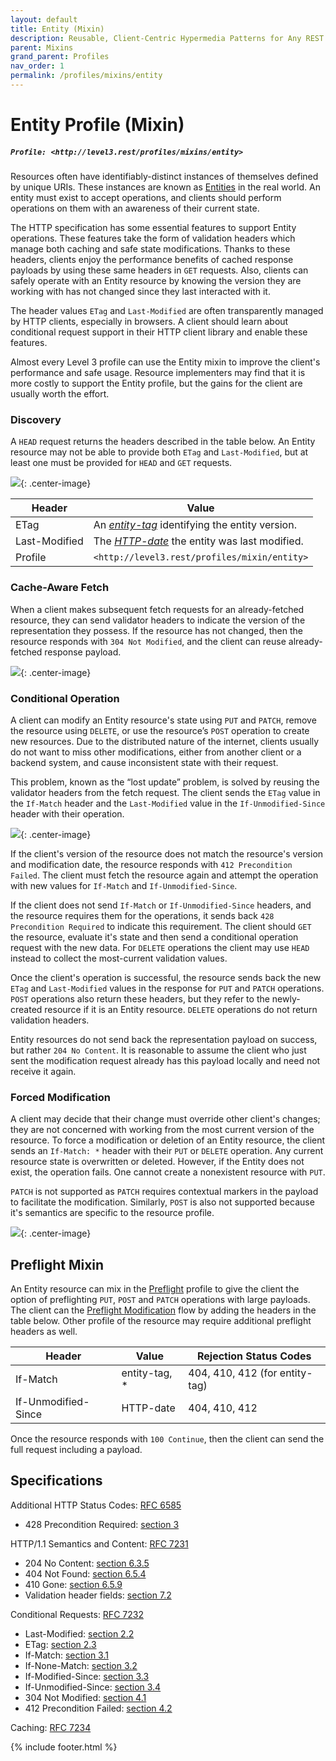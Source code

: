 ```yaml
---
layout: default
title: Entity (Mixin)
description: Reusable, Client-Centric Hypermedia Patterns for Any REST API
parent: Mixins
grand_parent: Profiles
nav_order: 1
permalink: /profiles/mixins/entity
---
```

# Entity Profile (Mixin)

##### `Profile: <http://level3.rest/profiles/mixins/entity>`

Resources often have identifiably-distinct instances of themselves defined by unique URIs. These instances are known as [Entities](https://wikipedia.org/wiki/entity) in the real world. An entity must exist to accept operations, and clients should perform operations on them with an awareness of their current state.

The HTTP specification has some essential features to support Entity operations. These features take the form of validation headers which manage both caching and safe state modifications. Thanks to these headers, clients enjoy the performance benefits of cached response payloads by using these same headers in `GET` requests. Also, clients can safely operate with an Entity resource by knowing the version they are working with has not changed since they last interacted with it.

The header values `ETag` and `Last-Modified` are often transparently managed by HTTP clients, especially in browsers. A client should learn about conditional request support in their HTTP client library and enable these features.

Almost every Level 3 profile can use the Entity mixin to improve the client's performance and safe usage. Resource implementers may find that it is more costly to support the Entity profile, but the gains for the client are usually worth the effort.

### Discovery

A `HEAD` request returns the headers described in the table below. An Entity resource may not be able to provide both `ETag` and `Last-Modified`, but at least one must be provided for `HEAD` and `GET` requests.

![](entity/discovery.svg){: .center-image}

| Header        | Value                                                        |
| ------------- | ------------------------------------------------------------ |
| ETag          | An [*entity-tag*](https://tools.ietf.org/html/rfc7232#section-2.3) identifying the entity version. |
| Last-Modified | The [*HTTP-date*](https://tools.ietf.org/html/rfc7231#section-7.1.1.1) the entity was last modified. |
| Profile       | `<http://level3.rest/profiles/mixin/entity>`                 |

### Cache-Aware Fetch

When a client makes subsequent fetch requests for an already-fetched resource, they can send validator headers to indicate the version of the representation they possess. If the resource has not changed, then the resource responds with `304 Not Modified`, and the client can reuse already-fetched response payload.

![](entity/cached-fetch.svg){: .center-image}

### Conditional Operation

A client can modify an Entity resource's state using `PUT` and `PATCH`, remove the resource using `DELETE`, or use the resource’s `POST` operation to create new resources. Due to the distributed nature of the internet, clients usually do not want to miss other modifications, either from another client or a backend system, and cause inconsistent state with their request. 

This problem, known as the “lost update” problem, is solved by reusing the validator headers from the fetch request. The client sends the `ETag` value in the `If-Match` header and the `Last-Modified` value in the `If-Unmodified-Since` header with their operation.

![](entity/cond-operation.svg){: .center-image}

If the client's version of the resource does not match the resource's version and modification date, the resource responds with `412 Precondition Failed`. The client must fetch the resource again and attempt the operation with new values for `If-Match` and `If-Unmodified-Since`.

If the client does not send `If-Match` or `If-Unmodified-Since` headers, and the resource requires them for the operations, it sends back `428 Precondition Required` to indicate this requirement. The client should `GET` the resource, evaluate it's state and then send a conditional operation request with the new data. For `DELETE` operations the client may use `HEAD` instead to collect the most-current validation values.

Once the client's operation is successful, the resource sends back the new `ETag` and `Last-Modified` values in the response for `PUT` and `PATCH` operations. `POST` operations also return these headers, but they refer to the newly-created resource if it is an Entity resource. `DELETE` operations do not return validation headers.

Entity resources do not send back the representation payload on success, but rather `204 No Content`. It is reasonable to assume the client who just sent the modification request already has this payload locally and need not receive it again.

### Forced Modification

A client may decide that their change must override other client's changes; they are not concerned with working from the most current version of the resource. To force a modification or deletion of an Entity resource, the client sends an `If-Match: *` header with their `PUT` or `DELETE` operation. Any current resource state is overwritten or deleted. However, if the Entity does not exist, the operation fails. One cannot create a nonexistent resource with `PUT`.

`PATCH` is not supported as `PATCH` requires contextual markers in the payload to facilitate the modification. Similarly, `POST` is also not supported because it's semantics are specific to the resource profile.

![](entity/forced-modification.svg){: .center-image}

## Preflight Mixin

An Entity resource can mix in the [Preflight](preflight.md) profile to give the client the option of preflighting `PUT`, `POST` and `PATCH` operations with large payloads. The client can the [Preflight Modification](preflight.md#preflight-modification) flow by adding the headers in the table below. Other profile of the resource may require additional preflight headers as well.

| Header              | Value         | Rejection Status Codes         |
| ------------------- | ------------- | ------------------------------ |
| If-Match            | entity-tag, * | 404, 410, 412 (for entity-tag) |
| If-Unmodified-Since | HTTP-date     | 404, 410, 412                  |

Once the resource responds with `100 Continue`, then the client can send the full request including a payload. 

## Specifications

Additional HTTP Status Codes: [RFC 6585](https://tools.ietf.org/html/rfc6585)

- 428 Precondition Required: [section 3](https://tools.ietf.org/html/rfc6585#section-3)

HTTP/1.1 Semantics and Content: [RFC 7231](https://tools.ietf.org/html/rfc7231)

- 204 No Content: [section 6.3.5](https://tools.ietf.org/html/rfc7231#section-6.3.5)
- 404 Not Found: [section 6.5.4](https://tools.ietf.org/html/rfc7231#section-6.5.4)
- 410 Gone: [section 6.5.9](https://tools.ietf.org/html/rfc7231#section-6.5.9)
- Validation header fields: [section 7.2](https://tools.ietf.org/html/rfc7231#section-7.2)

Conditional Requests: [RFC 7232](https://tools.ietf.org/html/rfc7232)

- Last-Modified: [section 2.2](https://tools.ietf.org/html/rfc7232#section-2.2)
- ETag: [section 2.3](https://tools.ietf.org/html/rfc7232#section-2.3)
- If-Match: [section 3.1](https://tools.ietf.org/html/rfc7232#section-3.1)
- If-None-Match: [section 3.2](https://tools.ietf.org/html/rfc7232#section-3.2)
- If-Modified-Since: [section 3.3](https://tools.ietf.org/html/rfc7232#section-3.3)
- If-Unmodified-Since: [section 3.4](https://tools.ietf.org/html/rfc7232#section-3.4)
- 304 Not Modified: [section 4.1](https://tools.ietf.org/html/rfc7232#section-4.1)
- 412 Precondition Failed: [section 4.2](https://tools.ietf.org/html/rfc7232#section-4.2)

Caching: [RFC 7234](https://tools.ietf.org/html/rfc7234)

{% include footer.html %}